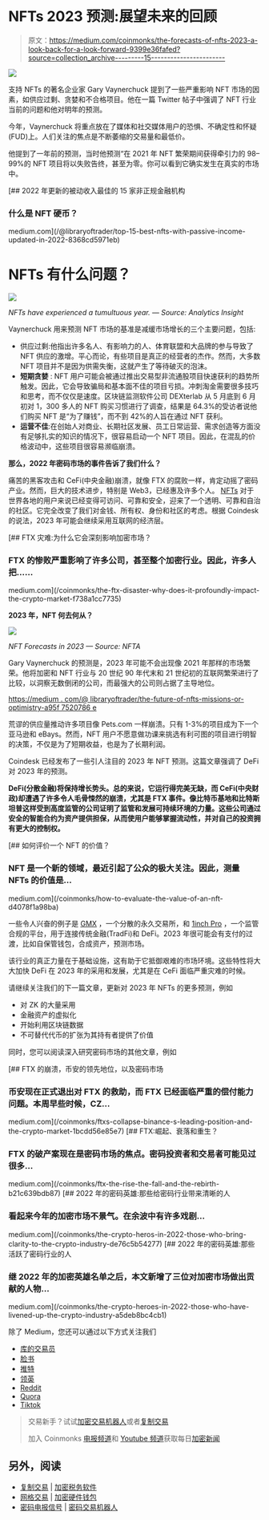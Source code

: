 # NFTs 2023 预测:展望未来的回顾

> 原文：<https://medium.com/coinmonks/the-forecasts-of-nfts-2023-a-look-back-for-a-look-forward-9399e36fafed?source=collection_archive---------15----------------------->

![](img/f1a092cf1587a80e08574deb606df84e.png)

支持 NFTs 的著名企业家 Gary Vaynerchuck 提到了一些严重影响 NFT 市场的因素，如供应过剩、贪婪和不合格项目。他在一篇 Twitter 帖子中强调了 NFT 行业当前的问题和他对明年的预测。

今年，Vaynerchuck 将重点放在了媒体和社交媒体用户的恐惧、不确定性和怀疑(FUD)上。人们关注的焦点是不断萎缩的交易量和最低价。

他提到了一年前的预测，当时他预测“在 2021 年 NFT 繁荣期间获得牵引力的 98–99%的 NFT 项目将以失败告终，甚至为零。你可以看到它确实发生在真实的市场中。

[](/@libraryoftrader/top-15-best-nfts-with-passive-income-updated-in-2022-8368cd5971eb) [## 2022 年更新的被动收入最佳的 15 家非正规金融机构

### 什么是 NFT 硬币？

medium.com](/@libraryoftrader/top-15-best-nfts-with-passive-income-updated-in-2022-8368cd5971eb) 

# NFTs 有什么问题？

![](img/176048fbc48fda7940ea3b921d333659.png)

*NFTs have experienced a tumultuous year. — Source: Analytics Insight*

Vaynerchuck 用来预测 NFT 市场的基准是减缓市场增长的三个主要问题，包括:

*   供应过剩:他指出许多名人、有影响力的人、体育联盟和大品牌的参与导致了 NFT 供应的激增。平心而论，有些项目是真正的经营者的杰作。然而，大多数 NFT 项目并不是因为供需失衡，这就产生了等待破灭的泡沫。
*   **短期贪婪** : NFT 用户可能会被通过推出交易型非流通股项目快速获利的趋势所触发。因此，它会导致骗局和基本面不佳的项目亏损。冲刺淘金需要很多技巧和思考，而不仅仅是速度。区块链监测软件公司 DEXterlab 从 5 月底到 6 月初对 1，300 多人的 NFT 购买习惯进行了调查，结果是 64.3%的受访者说他们购买 NFT 是“为了赚钱”，而不到 42%的人旨在通过 NFT 获利。
*   **运营不佳**:在创始人对商业、长期社区发展、员工日常运营、需求创造等方面没有足够扎实的知识的情况下，很容易启动一个 NFT 项目。因此，在混乱的价格波动中，这些项目很容易濒临崩溃。

**那么，2022 年密码市场的事件告诉了我们什么？**

痛苦的黑客攻击和 CeFi(中央金融)崩溃，就像 FTX 的腐败一样，肯定动摇了密码产业。然而，巨大的技术进步，特别是 Web3，已经惠及许多个人。 [NFTs](/@libraryoftrader/bored-ape-nft-why-is-it-expensive-61598dc65185) 对于世界各地的用户来说已经变得可访问、可靠和安全，迎来了一个透明、可靠和自治的社区。它完全改变了我们对金钱、所有权、身份和社区的考虑。根据 Coindesk 的说法，2023 年可能会继续采用互联网的经济层。

[](/coinmonks/the-ftx-disaster-why-does-it-profoundly-impact-the-crypto-market-f738a1cc7735) [## FTX 灾难:为什么它会深刻影响加密市场？

### FTX 的惨败严重影响了许多公司，甚至整个加密行业。因此，许多人把……

medium.com](/coinmonks/the-ftx-disaster-why-does-it-profoundly-impact-the-crypto-market-f738a1cc7735) 

**2023 年，NFT 何去何从？**

![](img/47e5d3fa3a35f5d7905e34a5f0d1dad3.png)

*NFT Forecasts in 2023 — Source: NFTA*

Gary Vaynerchuck 的预测是，2023 年可能不会出现像 2021 年那样的市场繁荣。他将加密和 NFT 行业与 20 世纪 90 年代末和 21 世纪初的互联网繁荣进行了比较，以洞察无数倒闭的公司，而最强大的公司则占据了主导地位。

[https://medium . com/@ libraryoftrader/the-future-of-nfts-missions-or-optimistry-a95f 7520786 e](/@libraryoftrader/the-future-of-nfts-illusions-or-optimism-a95f7520786e)

荒谬的供应量推动许多项目像 Pets.com 一样崩溃。只有 1-3%的项目成为下一个亚马逊和 eBays。然而，NFT 用户不愿意做功课来挑选有利可图的项目进行明智的决策，不仅是为了短期收益，也是为了长期利润。

Coindesk 已经发布了一些引人注目的 2023 年 NFT 预测。这篇文章强调了 DeFi 对 2023 年的预测。

**DeFi(分散金融)将保持增长势头。总的来说，它运行得完美无缺，而 CeFi(中央财政)却遭遇了许多令人毛骨悚然的崩溃，尤其是 FTX 事件。像比特币基地和比特斯坦普这样受到高度监管的公司证明了监管和发展可持续环境的力量。这些公司通过安全的智能合约为资产提供担保，从而使用户能够掌握流动性，并对自己的投资拥有更大的控制权。**

[](/coinmonks/how-to-evaluate-the-value-of-an-nft-d4078f1a98ba) [## 如何评价一个 NFT 的价值？

### NFT 是一个新的领域，最近引起了公众的极大关注。因此，测量 NFTs 的价值是…

medium.com](/coinmonks/how-to-evaluate-the-value-of-an-nft-d4078f1a98ba) 

一些令人兴奋的例子是 [GMX](https://gmx.io/) ，一个分散的永久交易所，和 [1inch Pro](https://1inch.pro/) ，一个监管合规的平台，用于连接传统金融(TradFi)和 DeFi。2023 年很可能会有支付的过渡，比如自保管钱包，合成资产，预测市场。

该行业的真正力量在于基础设施，这有助于它抵御艰难的市场环境。这些特性将大大加快 DeFi 在 2023 年的采用和发展，尤其是在 CeFi 面临严重灾难的时候。

请继续关注我们的下一篇文章，更新对 2023 年 NFTs 的更多预测，例如

*   对 ZK 的大量采用
*   金融资产的虚拟化
*   开始利用区块链数据
*   不可替代代币的扩张为其持有者提供了价值

同时，您可以阅读深入研究密码市场的其他文章，例如

[](/coinmonks/ftxs-collapse-binance-s-leading-position-and-the-crypto-market-1bcdd56e85e7) [## FTX 的崩溃，币安的领先地位，以及密码市场

### 币安现在正式退出对 FTX 的救助，而 FTX 已经面临严重的偿付能力问题。本周早些时候，CZ…

medium.com](/coinmonks/ftxs-collapse-binance-s-leading-position-and-the-crypto-market-1bcdd56e85e7) [](/coinmonks/ftx-the-rise-the-fall-and-the-rebirth-b21c639bdb87) [## FTX:崛起、衰落和重生？

### FTX 的破产案现在是密码市场的焦点。密码投资者和交易者可能见过很多…

medium.com](/coinmonks/ftx-the-rise-the-fall-and-the-rebirth-b21c639bdb87) [](/coinmonks/the-crypto-heros-in-2022-those-who-bring-clarity-to-the-crypto-industry-de76c5b54277) [## 2022 年的密码英雄:那些给密码行业带来清晰的人

### 看起来今年的加密市场不景气。在余波中有许多戏剧…

medium.com](/coinmonks/the-crypto-heros-in-2022-those-who-bring-clarity-to-the-crypto-industry-de76c5b54277) [](/coinmonks/the-crypto-heroes-in-2022-those-who-have-livened-up-the-crypto-industry-a5deb8bc4cb1) [## 2022 年的密码英雄:那些活跃了密码行业的人

### 继 2022 年的加密英雄名单之后，本文新增了三位对加密市场做出贡献的人物…

medium.com](/coinmonks/the-crypto-heroes-in-2022-those-who-have-livened-up-the-crypto-industry-a5deb8bc4cb1) 

除了 Medium，您还可以通过以下方式关注我们

*   [库的交易员](http://bit.ly/3GQsIiY)
*   [脸书](http://bit.ly/3XyoeTY)
*   [推特](http://bit.ly/3XHQRhK)
*   [领英](http://bit.ly/3ihv3cu)
*   [Reddit](http://bit.ly/3imq76f)
*   [Quora](http://bit.ly/3VcaEUK)
*   [Tiktok](http://bit.ly/3VibUpx)

> 交易新手？试试[加密交易机器人](/coinmonks/crypto-trading-bot-c2ffce8acb2a)或者[复制交易](/coinmonks/top-10-crypto-copy-trading-platforms-for-beginners-d0c37c7d698c)
> 
> 加入 Coinmonks [电报频道](https://t.me/coincodecap)和 [Youtube 频道](https://www.youtube.com/c/coinmonks/videos)获取每日[加密新闻](http://coincodecap.com/)

## 另外，阅读

*   [复制交易](/coinmonks/top-10-crypto-copy-trading-platforms-for-beginners-d0c37c7d698c) | [加密税务软件](/coinmonks/crypto-tax-software-ed4b4810e338)
*   [网格交易](https://coincodecap.com/grid-trading) | [加密硬件钱包](/coinmonks/the-best-cryptocurrency-hardware-wallets-of-2020-e28b1c124069)
*   [密码电报信号](/coinmonks/top-3-telegram-channels-for-crypto-traders-in-2021-8385f4411ff4) | [密码交易机器人](/coinmonks/crypto-trading-bot-c2ffce8acb2a)